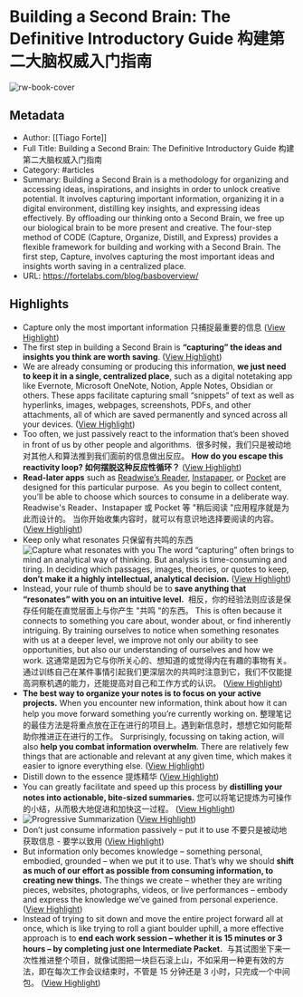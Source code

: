 # Building a Second Brain: The Definitive Introductory Guide 构建第二大脑权威入门指南

![rw-book-cover](https://readwise-assets.s3.amazonaws.com/media/uploaded_book_covers/profile_101759/01-BASB-Title-Card.png)

## Metadata
- Author: [[Tiago Forte]]
- Full Title: Building a Second Brain: The Definitive Introductory Guide 构建第二大脑权威入门指南
- Category: #articles
- Summary: Building a Second Brain is a methodology for organizing and accessing ideas, inspirations, and insights in order to unlock creative potential. It involves capturing important information, organizing it in a digital environment, distilling key insights, and expressing ideas effectively. By offloading our thinking onto a Second Brain, we free up our biological brain to be more present and creative. The four-step method of CODE (Capture, Organize, Distill, and Express) provides a flexible framework for building and working with a Second Brain. The first step, Capture, involves capturing the most important ideas and insights worth saving in a centralized place.
- URL: https://fortelabs.com/blog/basboverview/

## Highlights
- Capture only the most important information 
  只捕捉最重要的信息 ([View Highlight](https://read.readwise.io/read/01hmncythfp86kts89v2wxa68x))
- The first step in building a Second Brain is **“capturing” the ideas and insights you think are worth saving**. ([View Highlight](https://read.readwise.io/read/01hmncz09zhj38wxvkqvay5zgm))
- We are already consuming or producing this information, **we just need to keep it in a single, centralized place**, such as a digital notetaking app like Evernote, Microsoft OneNote, Notion, Apple Notes, Obsidian or others. These apps facilitate capturing small “snippets” of text as well as hyperlinks, images, webpages, screenshots, PDFs, and other attachments, all of which are saved permanently and synced across all your devices. ([View Highlight](https://read.readwise.io/read/01hmnczs4a75aq7r3naacy639x))
- Too often, we just passively react to the information that’s been shoved in front of us by other people and algorithms.  
  很多时候，我们只是被动地对其他人和算法推到我们面前的信息做出反应。
  **How do you escape this reactivity loop? 
  如何摆脱这种反应性循环？** ([View Highlight](https://read.readwise.io/read/01hmnd27weeh8cmde2a7y3zpnx))
- **Read-later apps** such as [Readwise’s Reader](https://readwise.io/tiago), [Instapaper](https://www.instapaper.com/), or [Pocket](https://getpocket.com/en/) are designed for this particular purpose.  As you begin to collect content, you’ll be able to choose which sources to consume in a deliberate way. 
  Readwise's Reader、Instapaper 或 Pocket 等 "稍后阅读 "应用程序就是为此而设计的。 当你开始收集内容时，就可以有意识地选择要阅读的内容。 ([View Highlight](https://read.readwise.io/read/01hmnd325vdq4zvk3r6chackkg))
- Keep only what resonates 只保留有共鸣的东西
  ![Capture what resonates with you](https://fortelabs.com/wp-content/uploads/2019/02/13-Capture-What-Resonates.png)
  The word “capturing” often brings to mind an analytical way of thinking. But analysis is time-consuming and tiring. In deciding which passages, images, theories, or quotes to keep, **don’t make it a highly intellectual, analytical decision.** ([View Highlight](https://read.readwise.io/read/01hmnd3pwnrw8vr72b1a4c2f5x))
- Instead, your rule of thumb should be to **save anything that “resonates” with you on an intuitive level.**  
  相反，你的经验法则应该是保存任何能在直觉层面上与你产生 "共鸣 "的东西。
  This is often because it connects to something you care about, wonder about, or find inherently intriguing. By training ourselves to notice when something resonates with us at a deeper level, we improve not only our ability to see opportunities, but also our understanding of ourselves and how we work. 
  这通常是因为它与你所关心的、想知道的或觉得内在有趣的事物有关。通过训练自己在某件事情引起我们更深层次的共鸣时注意到它，我们不仅能提高洞察机遇的能力，还能提高对自己和工作方式的认识。 ([View Highlight](https://read.readwise.io/read/01hmnd4p3n6gasr3zhcs10qqh3))
- **The best way to organize your notes is to focus on your active projects.** When you encounter new information, think about how it can help you move forward something you’re currently working on. 
  整理笔记的最佳方法是将重点放在正在进行的项目上。遇到新信息时，想想它如何能帮助你推进正在进行的工作。
  Surprisingly, focussing on taking action, will also **help you combat information overwhelm**. There are relatively few things that are actionable and relevant at any given time, which makes it easier to ignore everything else. ([View Highlight](https://read.readwise.io/read/01hmnd8grfp5fmy77qekapteb9))
- Distill down to the essence 
  提炼精华 ([View Highlight](https://read.readwise.io/read/01hmndb2nw4e0hbq4xjrj6tqba))
- You can greatly facilitate and speed up this process by **distilling your notes into actionable, bite-sized summaries.** 
  您可以将笔记提炼为可操作的小结，从而极大地促进和加快这一过程。 ([View Highlight](https://read.readwise.io/read/01hmndbdhk6gjbmw2q1e3jmtpx))
- ![Progressive Summarization](https://fortelabs.com/wp-content/uploads/2019/02/24-Progressive-Summarization-1024x691.png) ([View Highlight](https://read.readwise.io/read/01hmndcjahp5n7xakawbtzz6fw))
- Don’t just consume information passively – put it to use 
  不要只是被动地获取信息 - 要学以致用 ([View Highlight](https://read.readwise.io/read/01hmndjbg1h1jj6ey88vnngseq))
- But information only becomes knowledge – something personal, embodied, grounded – when we put it to use. That’s why we should **shift as much of our effort as possible from consuming information, to creating new things.** The things we create – whether they are writing pieces, websites, photographs, videos, or live performances – embody and express the knowledge we’ve gained from personal experience. ([View Highlight](https://read.readwise.io/read/01hmndjv8hxtac9jve3vebf66n))
- Instead of trying to sit down and move the entire project forward all at once, which is like trying to roll a giant boulder uphill, a more effective approach is to **end each work session – whether it is 15 minutes or 3 hours – by completing just one Intermediate Packet.**  
  与其试图坐下来一次性推进整个项目，就像试图把一块巨石滚上山，不如采用一种更有效的方法，即在每次工作会议结束时，不管是 15 分钟还是 3 小时，只完成一个中间包。 ([View Highlight](https://read.readwise.io/read/01hmndkgs19an3xctqzpjswzb1))
